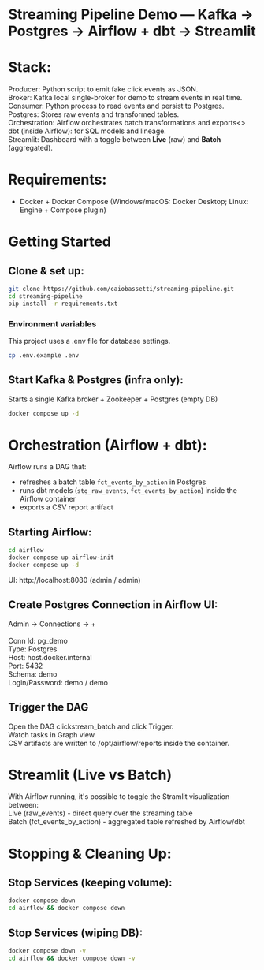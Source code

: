# Streaming Pipeline Demo — Kafka → Postgres → Airflow + dbt → Streamlit

# Stack:
Producer: Python script to emit fake click events as JSON.<br>
Broker: Kafka local single-broker for demo to stream events in real time.<br>
Consumer: Python process to read events and persist to Postgres.<br>
Postgres: Stores raw events and transformed tables.<br>
Orchestration: Airflow orchestrates batch transformations and exports<>
dbt (inside Airflow): for SQL models and lineage.<br>
Streamlit: Dashboard with a toggle between **Live** (raw) and **Batch** (aggregated).<br>

# Requirements:
- Docker + Docker Compose (Windows/macOS: Docker Desktop; Linux: Engine + Compose plugin)

# Getting Started
## Clone & set up:
```bash
git clone https://github.com/caiobassetti/streaming-pipeline.git
cd streaming-pipeline
pip install -r requirements.txt
```

### Environment variables
This project uses a .env file for database settings.
```bash
cp .env.example .env
```

## Start Kafka & Postgres (infra only):
Starts a single Kafka broker + Zookeeper + Postgres (empty DB)
```bash
docker compose up -d
```

# Orchestration (Airflow + dbt):
Airflow runs a DAG that:
- refreshes a batch table `fct_events_by_action` in Postgres
- runs dbt models (`stg_raw_events`, `fct_events_by_action`) inside the Airflow container
- exports a CSV report artifact

## Starting Airflow:
```bash
cd airflow
docker compose up airflow-init
docker compose up -d
```

UI: http://localhost:8080 (admin / admin)

## Create Postgres Connection in Airflow UI:
Admin → Connections → +<br>
<br>
Conn Id: pg_demo<br>
Type: Postgres<br>
Host: host.docker.internal<br>
Port: 5432<br>
Schema: demo<br>
Login/Password: demo / demo<br>

## Trigger the DAG
Open the DAG clickstream_batch and click Trigger.<br>
Watch tasks in Graph view.<br>
CSV artifacts are written to /opt/airflow/reports inside the container.<br>

# Streamlit (Live vs Batch)
With Airflow running, it's possible to toggle the Stramlit visualization between:<br>
Live (raw_events) - direct query over the streaming table<br>
Batch (fct_events_by_action) - aggregated table refreshed by Airflow/dbt<br>

# Stopping & Cleaning Up:
## Stop Services (keeping volume):
```bash
docker compose down
cd airflow && docker compose down
```

## Stop Services (wiping DB):
```bash
docker compose down -v
cd airflow && docker compose down -v
```
